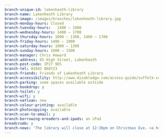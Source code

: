 ```yaml
---
branch-unique-id: lakenheath-library
branch-name: Lakenheath Library
branch-image: /images/branches/lakenheath-library.jpg
branch-monday-hours: Closed
branch-tuesday-hours:	1400 – 1900
branch-wednesday-hours: 1400 – 1700
branch-thursday-hours: 1000 – 1300, 1400 – 1700
branch-friday-hours: 1400 – 1900
branch-saturday-hours: 1000 – 1300
branch-sunday-hours: 1000 – 1500
branch-manager: Chris Howard
branch-address: 65 High Street, Lakenheath
branch-post-code: IP27 9DS
branch-tel: 01842 860723
branch-friends: Friends of Lakenheath Library
branch-accessibility: http://www.disabledgo.com/access-guide/suffolk-county-council/lakenheath-library-2
branch-parking: some spaces available outside
branch-bookdrop: y
branch-toilet: y
branch-wifi: y
branch-netloan: new
branch-colour-printing: available
branch-photocopying: available
branch-scan-to-email: y
branch-borrowing-ereaders-and-ipads: an iPad
breadcrumb: y
branch-news: 'The library will close at 12:30pm on Christmas Eve. <a href="/news/xmas-opening-hours/">See all our Christmas opening hours.</a>'
---
```


